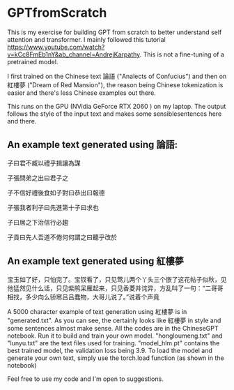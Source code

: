 # GPTfromScratch
This is my exercise for building GPT from scratch to better understand self attention and transformer.
I mainly followed this tutorial https://www.youtube.com/watch?v=kCc8FmEb1nY&ab_channel=AndrejKarpathy.
This is not a fine-tuning of a pretrained model. 

I first trained on the Chinese text 論語 ("Analects of Confucius") and then on 紅樓夢 ("Dream of Red Mansion"), 
the reason being Chinese tokenization is easier and there's less Chinese examples out there. 

This runs on the GPU (NVidia GeForce RTX 2060 ) on my laptop. 
The output follows the style of the input text and makes some sensiblesentences here and there. 

An example text generated using 論語:
---------------------------------------------------
子曰君不臧以禮乎揖讓為謀

子張問弟之出曰君子之


子不信好禮後食如子對曰恭出曰報德

子張我者利子曰先進第十子曰求也



子曰居之下治信行必趨

子貢曰先人吾道不倦何何謂之曰聽乎改於


An example text generated using 紅樓夢
---------------------------------------------------
宝玉如了好，只怕完了。宝钗看了，只见莺儿两个丫头三个嵌了这花帖子似秋，见他猛然见什么话，只见紫鹃呆雁起来，只见香菱并诧异，方乱叫了一句：“二哥哥相找，多少向么骄窸吕吕蠢物，大哥儿说了。”说着个声竟

A 5000 character example of text generation using 紅樓夢 is in "generated.txt". 
As you can see, the certainly looks like 紅樓夢 in style and some sentences almost make sense. 
All the codes are in the ChineseGPT notebook. Run it to build and train your own model.
"hongloumeng.txt" and "lunyu.txt" are the text files used for training.
"model_hlm.pt" contains the best trained model, the validation loss being 3.9. 
To load the model and generate your own text, simply use the torch.load function (as shown in the notebook)

Feel free to use my code and I'm open to suggestions. 


